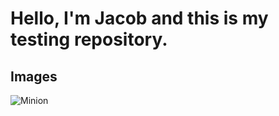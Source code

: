 # Hello, I'm Jacob and this is my testing repository. 

## Images

![Minion](https://octodex.github.com/images/minion.png)

